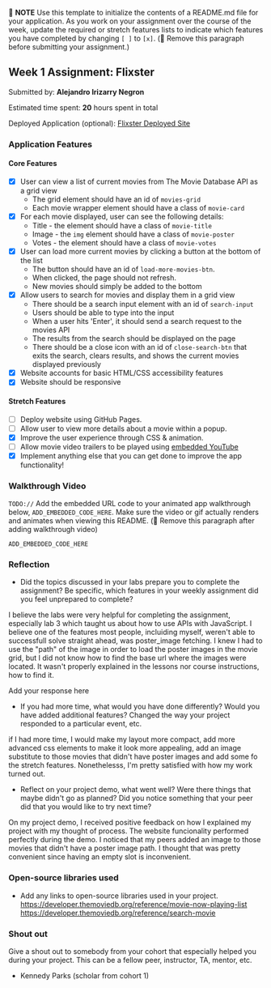 📝 **NOTE** Use this template to initialize the contents of a README.md file for your application. As you work on your assignment over the course of the week, update the required or stretch features lists to indicate which features you have completed by changing `[ ]` to `[x]`. (🚫 Remove this paragraph before submitting your assignment.)

## Week 1 Assignment: Flixster

Submitted by: **Alejandro Irizarry Negron**

Estimated time spent: **20** hours spent in total

Deployed Application (optional): [Flixster Deployed Site](ADD_LINK_HERE)

### Application Features

#### Core Features

- [X] User can view a list of current movies from The Movie Database API as a grid view
  - The grid element should have an id of `movies-grid`
  - Each movie wrapper element should have a class of `movie-card`
- [X] For each movie displayed, user can see the following details:
  - Title - the element should have a class of `movie-title`
  - Image - the `img` element should have a class of `movie-poster`
  - Votes - the element should have a class of `movie-votes`
- [X] User can load more current movies by clicking a button at the bottom of the list
  - The button should have an id of `load-more-movies-btn`.
  - When clicked, the page should not refresh.
  - New movies should simply be added to the bottom
- [X] Allow users to search for movies and display them in a grid view
  - There should be a search input element with an id of `search-input`
  - Users should be able to type into the input
  - When a user hits 'Enter', it should send a search request to the movies API
  - The results from the search should be displayed on the page
  - There should be a close icon with an id of `close-search-btn` that exits the search, clears results, and shows the current movies displayed previously
- [X] Website accounts for basic HTML/CSS accessibility features
- [X] Website should be responsive

#### Stretch Features

- [ ] Deploy website using GitHub Pages.
- [ ] Allow user to view more details about a movie within a popup.
- [X] Improve the user experience through CSS & animation.
- [ ] Allow movie video trailers to be played using [embedded YouTube](https://support.google.com/youtube/answer/171780?hl=en)
- [X] Implement anything else that you can get done to improve the app functionality!

### Walkthrough Video

`TODO://` Add the embedded URL code to your animated app walkthrough below, `ADD_EMBEDDED_CODE_HERE`. Make sure the video or gif actually renders and animates when viewing this README. (🚫 Remove this paragraph after adding walkthrough video)

`ADD_EMBEDDED_CODE_HERE`

### Reflection

- Did the topics discussed in your labs prepare you to complete the assignment? Be specific, which features in your weekly assignment did you feel unprepared to complete?

I believe the labs were very helpful for completing the assignment, especially lab 3 which taught us about how to use APIs with JavaScript. I believe one of the features most people, incluiding myself, weren't able to successfull solve straight ahead, was poster_image fetching. I knew I had to use the "path" of the image in order to load the poster images in the movie grid, but I did not know how to find the base url where the images were located. It wasn't properly explained in the lessons nor course instructions, how to find it.

Add your response here

- If you had more time, what would you have done differently? Would you have added additional features? Changed the way your project responded to a particular event, etc.

if I had more time, I would make my layout more compact, add more advanced css elements to make it look more appealing, add an image substitute to those movies that didn't have poster images and add some fo the stretch features. Nonethelesss, I'm pretty satisfied with how my work turned out.

- Reflect on your project demo, what went well? Were there things that maybe didn't go as planned? Did you notice something that your peer did that you would like to try next time?

On my project demo, I received positive feedback on how I explained my project with my thought of process. The website funcionality performed perfectly during the demo. I noticed that my peers added an image to those movies that didn't have a poster image path. I thought that was pretty convenient since having an empty slot is inconvenient.

### Open-source libraries used

- Add any links to open-source libraries used in your project.
https://developer.themoviedb.org/reference/movie-now-playing-list
https://developer.themoviedb.org/reference/search-movie

### Shout out

Give a shout out to somebody from your cohort that especially helped you during your project. This can be a fellow peer, instructor, TA, mentor, etc.

- Kennedy Parks (scholar from cohort 1)
